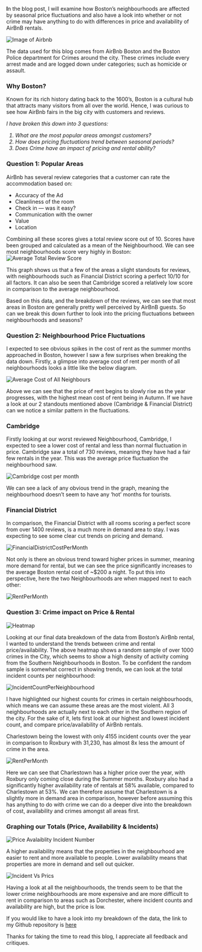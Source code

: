 
<b>I</b>n the blog post, I will examine how Boston’s neighbourhoods are affected by seasonal price fluctuations and also have a look into 
whether or not crime may have anything to do with differences in price and availability of AirBnB rentals.</p>

<img src = "images/airbnb.PNG" alt = "Image of Airbnb">

The data used for this blog comes from AirBnb Boston and the Boston Police department for Crimes around the city. These crimes include 
every arrest made and are logged down under categories; such as homicide or assault.

<h3>Why Boston?</h3> 

Known for its rich history dating back to the 1600’s, Boston is a cultural hub that attracts many visitors from all over the world. 
Hence, I was curious to see how AirBnb fairs in the big city with customers and reviews.

<i>
I have broken this down into 3 questions:
<ol>
<li>What are the most popular areas amongst customers? </li>
<li>How does pricing fluctuations trend between seasonal periods?</li>
<li>Does Crime have an impact of pricing and rental ability?</li>
</ol>
</i>

<h3>Question 1: Popular Areas </h3>

AirBnb has several review categories that a customer can rate the accommodation based on:
<ul>
<li>Accuracy of the Ad</li>
<li>Cleanliness of the room</li>
<li>Check in — was it easy?</li>
<li>Communication with the owner</li>
<li>Value</li>
<li>Location</li>
  </ul>
Combining all these scores gives a total review score out of 10. Scores have been grouped and calculated as a mean of the Neighbourhood.
We can see most neighbourhoods score very highly in Boston:

<img src = "images/Review Score.PNG" alt = "Average Total Review Score">

This graph shows us that a few of the areas a slight standouts for reviews, with neighbourhoods such as Financial District scoring a 
perfect 10/10 for all factors. It can also be seen that Cambridge scored a relatively low score in comparison to the average 
neighbourhood.

Based on this data, and the breakdown of the reviews, we can see that most areas in Boston are generally pretty well perceived by 
AirBnB guests. So can we break this down further to look into the pricing fluctuations between neighbourhoods and seasons?

<h3>Question 2: Neighbourhood Price Fluctuations </h3>

I expected to see obvious spikes in the cost of rent as the summer months approached in Boston, however I saw a few surprises when 
breaking the data down. Firstly, a glimpse into average cost of rent per month of all neighbourhoods looks a little like the 
below diagram.

<img src = "images/Average cost.PNG" alt = "Average Cost of All Neighbours">


Above we can see that the price of rent begins to slowly rise as the year progresses, with the highest mean cost of rent being in Autumn.
If we have a look at our 2 standouts mentioned above (Cambridge & Financial District) can we notice a similar pattern in the fluctuations.

<h3>Cambridge</h3>

Firstly looking at our worst reviewed Neighbourhood, Cambridge, I expected to see a lower cost of rental and less than normal fluctuation in price. Cambridge saw a total of 730 reviews, meaning they have had a fair few rentals in the year. This was the average price fluctuation the neighbourhood saw.

<img src = "images/Cambridge cost per month.PNG" alt = "Cambridge cost per month">

We can see a lack of any obvious trend in the graph, meaning the neighbourhood doesn’t seem to have any ‘hot’ months for tourists.

<h3>Financial District</h3>

In comparison, the Financial District with all rooms scoring a perfect score from over 1400 reviews, is a much more in demand area to stay. I was expecting to see some clear cut trends on pricing and demand.

<img src = "images/FinancialDistrictCostPerMonth.PNG" alt = "FinancialDistrictCostPerMonth">

Not only is there an obvious trend toward higher prices in summer, meaning more demand for rental, but we can see the price significantly increases to the average Boston rental cost of ~$200 a night. To put this into perspective, here the two Neighbourhoods are when mapped next to each other:

<img src = "images/RentPerMonth.PNG" alt = "RentPerMonth">

<h3> Question 3: Crime impact on Price & Rental </h3>

<img src = "heatmap.png" alt = "Heatmap">

Looking at our final data breakdown of the data from Boston’s AirBnb rental, I wanted to understand the trends between crime and rental price/availability. The above heatmap shows a random sample of over 1000 crimes in the City, which seems to show a high density of activity coming from the Southern Neighbourhoods in Boston. To be confident the random sample is somewhat correct in showing trends, we can look at the total incident counts per neighbourhood:

<img src ="images/IncidentCountPerNeighbourhood .PNG" alt="IncidentCountPerNeighbourhood">

I have highlighted our highest counts for crimes in certain neighbourhoods, which means we can assume these areas are the most violent. All 3 neighbourhoods are actually next to each other in the Southern region of the city. For the sake of it, lets first look at our highest and lowest incident count, and compare price/availability of AirBnb rentals.

Charlestown being the lowest with only 4155 incident counts over the year in comparison to Roxbury with 31,230, has almost 8x less the amount of crime in the area.

<img src = "images/RentPerMonth.PNG" alt = "RentPerMonth">

Here we can see that Charlestown has a higher price over the year, with Roxbury only coming close during the Summer months. Roxbury also had a significantly higher availability rate of rentals at 58% available, compared to Charlestown at 53%. We can therefore assume that Charlestown is a slightly more in demand area in comparison, however before assuming this has anything to do with crime we can do a deeper dive into the breakdown of cost, availability and crimes amongst all areas first.

<h3>Graphing our Totals (Price, Availability & Incidents)</h3>
  
  <img src = "images/PriceAvalaiblityIncidentno.PNG" alt = "Price Avalaiblity Incident Number">

A higher availability means that the properties in the neighbourhood are easier to rent and more available to people. Lower availability means that properties are more in demand and sell out quicker.


<img src = "images/Incident Vs Prics.PNG" alt = "Incident Vs Prics">

Having a look at all the neighbourhoods, the trends seem to be that the lower crime neighbourhoods are more expensive and are more difficult to rent in comparison to areas such as Dorchester, where incident counts and availability are high, but the price is low.

If you would like to have a look into my breakdown of the data, the link to my Github repository is <a href = "https://github.com/ankit201/Datascientist_blogpost">here</a>

Thanks for taking the time to read this blog, I appreciate all feedback and critiques.

